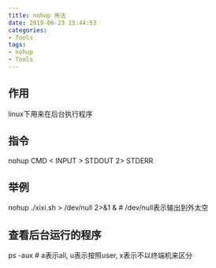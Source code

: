 ```yaml
---
title: nohup 用法
date: 2019-06-23 15:44:53
categories:
- Tools
tags:
- nohup
- Tools
---
```

## 作用  
linux下用来在后台执行程序  

## 指令   
nohup CMD < INPUT > STDOUT 2> STDERR

## 举例  
nohup ./xixi.sh > /dev/null 2>&1 &   # /dev/null表示输出到外太空
<!--more-->
## 查看后台运行的程序  
ps -aux # a表示all, u表示按照user, x表示不以终端机来区分
